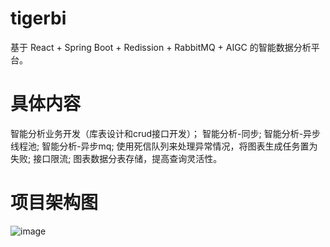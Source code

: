 # tigerbi
基于 React + Spring Boot + Redission + RabbitMQ + AIGC 的智能数据分析平台。
# 具体内容
智能分析业务开发（库表设计和crud接口开发）；
智能分析-同步;
智能分析-异步线程池;
智能分析-异步mq;
使用死信队列来处理异常情况，将图表生成任务置为失败;
接口限流;
图表数据分表存储，提高查询灵活性。
# 项目架构图
![image](https://github.com/noomi-hu/tigerbi/assets/103087006/f996c8e0-d8bf-43db-9205-37bf6cc46873)
